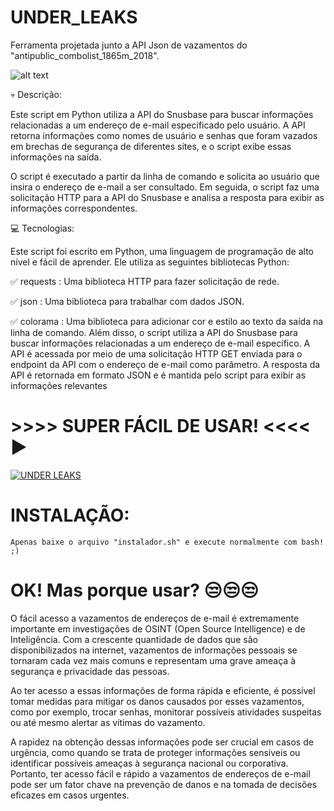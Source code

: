 # UNDER_LEAKS
Ferramenta projetada junto a API Json de vazamentos do "antipublic_combolist_1865m_2018". 

![alt text](https://i.ibb.co/4YQ0rBC/text.gif)

💀 Descrição:

  Este script em Python utiliza a API do Snusbase para buscar informações relacionadas a um endereço de e-mail especificado pelo usuário. A API retorna informações como nomes de usuário e senhas que foram vazados em brechas de segurança de diferentes sites, e o script exibe essas informações na saída.

  O script é executado a partir da linha de comando e solicita ao usuário que insira o endereço de e-mail a ser consultado. Em seguida, o script faz uma solicitação HTTP para a API do Snusbase e analisa a resposta para exibir as informações correspondentes.

💻 Tecnologias:

Este script foi escrito em Python, uma linguagem de programação de alto nível e fácil de aprender. Ele utiliza as seguintes bibliotecas Python:

✅ requests : Uma biblioteca HTTP para fazer solicitação de rede.

✅ json : Uma biblioteca para trabalhar com dados JSON.

✅ colorama : Uma biblioteca para adicionar cor e estilo ao texto da saída na linha de comando.
Além disso, o script utiliza a API do Snusbase para buscar informações relacionadas a um endereço de e-mail específico. A API é acessada por meio de uma solicitação HTTP GET enviada para o endpoint da API com o endereço de e-mail como parâmetro. A resposta da API é retornada em formato JSON e é mantida pelo script para exibir as informações relevantes

   # >>>> SUPER FÁCIL DE USAR! <<<< ▶️
[![UNDER LEAKS](https://img.youtube.com/vi/ciVmeGbabbc/maxresdefault.jpg)](https://www.youtube.com/watch?v=ciVmeGbabbc)

# INSTALAÇÃO:
    Apenas baixe o arquivo "instalador.sh" e execute normalmente com bash! ;)

# OK! Mas porque usar? 😒😒😒 
  
  O fácil acesso a vazamentos de endereços de e-mail é extremamente importante em investigações de OSINT (Open Source Intelligence) e de Inteligência. Com a crescente quantidade de dados que são disponibilizados na internet, vazamentos de informações pessoais se tornaram cada vez mais comuns e representam uma grave ameaça à segurança e privacidade das pessoas.

Ao ter acesso a essas informações de forma rápida e eficiente, é possível tomar medidas para mitigar os danos causados por esses vazamentos, como por exemplo, trocar senhas, monitorar possíveis atividades suspeitas ou até mesmo alertar as vítimas do vazamento.

A rapidez na obtenção dessas informações pode ser crucial em casos de urgência, como quando se trata de proteger informações sensíveis ou identificar possíveis ameaças à segurança nacional ou corporativa. Portanto, ter acesso fácil e rápido a vazamentos de endereços de e-mail pode ser um fator chave na prevenção de danos e na tomada de decisões eficazes em casos urgentes.

